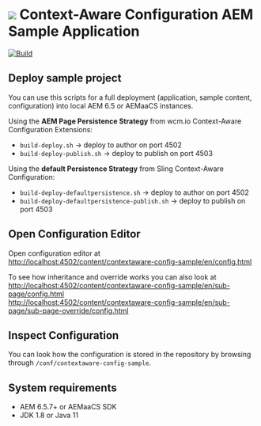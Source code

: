 <img src="https://wcm.io/images/favicon-16@2x.png"/> Context-Aware Configuration AEM Sample Application
=============================================
[![Build](https://github.com/wcm-io/io.wcm.caconfig.editor/workflows/Build/badge.svg?branch=develop)](https://github.com/wcm-io/io.wcm.caconfig.editor/actions?query=workflow%3ABuild+branch%3Adevelop)


Deploy sample project
---------------------

You can use this scripts for a full deployment (application, sample content, configuration) into local AEM 6.5 or AEMaaCS instances.

Using the **AEM Page Persistence Strategy** from wcm.io Context-Aware Configuration Extensions:

* `build-deploy.sh` -> deploy to author on port 4502
* `build-deploy-publish.sh` -> deploy to publish on port 4503

Using the **default Persistence Strategy** from Sling Context-Aware Configuration:

* `build-deploy-defaultpersistence.sh` -> deploy to author on port 4502
* `build-deploy-defaultpersistence-publish.sh` -> deploy to publish on port 4503


Open Configuration Editor
-------------------------

Open configuration editor at<br/>
[http://localhost:4502/content/contextaware-config-sample/en/config.html](http://localhost:4502/content/contextaware-config-sample/en/config.html)

To see how inheritance and override works you can also look at<br/>
[http://localhost:4502/content/contextaware-config-sample/en/sub-page/config.html](http://localhost:4502/content/contextaware-config-sample/en/sub-page/config.html)<br/>
[http://localhost:4502/content/contextaware-config-sample/en/sub-page/sub-page-override/config.html](http://localhost:4502/content/contextaware-config-sample/en/sub-page/sub-page-override/config.html)


Inspect Configuration
---------------------

You can look how the configuration is stored in the repository by browsing through `/conf/contextaware-config-sample`.


System requirements
-------------------

* AEM 6.5.7+ or AEMaaCS SDK
* JDK 1.8 or Java 11
